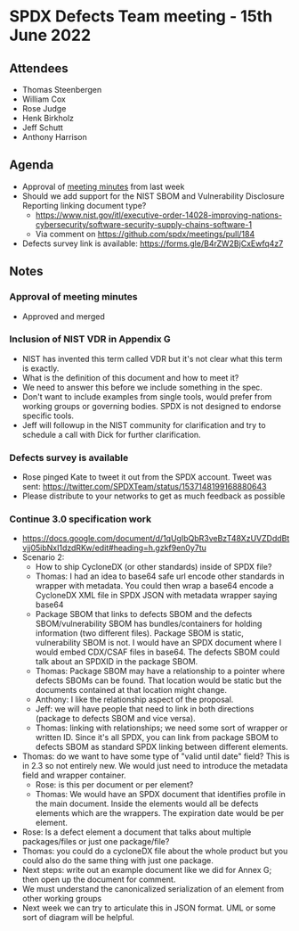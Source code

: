 # SPDX Defects Team meeting - 15th June 2022

## Attendees
* Thomas Steenbergen
* William Cox
* Rose Judge
* Henk Birkholz
* Jeff Schutt
* Anthony Harrison

## Agenda
* Approval of [meeting minutes](https://github.com/spdx/meetings/pull/186) from last week
* Should we add support for the NIST SBOM and Vulnerability Disclosure Reporting linking document type?
  * https://www.nist.gov/itl/executive-order-14028-improving-nations-cybersecurity/software-security-supply-chains-software-1
  * Via comment on https://github.com/spdx/meetings/pull/184
* Defects survey link is available:  https://forms.gle/B4rZW2BjCxEwfq4z7

## Notes
### Approval of meeting minutes
* Approved and merged

### Inclusion of NIST VDR in Appendix G
* NIST has invented this term called VDR but it's not clear what this term is exactly.
* What is the definition of this document and how to meet it?
* We need to answer this before we include something in the spec.
* Don't want to include examples from single tools, would prefer from working groups or governing bodies. SPDX is not designed to endorse specific tools.
* Jeff will followup in the NIST community for clarification and try  to schedule a call with Dick for further clarification.

### Defects survey is available
* Rose pinged Kate to tweet it out from the SPDX account. Tweet was sent: https://twitter.com/SPDXTeam/status/1537148199168880643
* Please distribute to your networks to get as much feedback as possible

### Continue 3.0 specification work
* https://docs.google.com/document/d/1qUgIbQbR3veBzT48XzUVZDddBtvjj05ibNxI1dzdRKw/edit#heading=h.gzkf9en0y7tu
* Scenario 2:
    * How to ship CycloneDX (or other standards) inside of SPDX file?
    * Thomas: I had an idea to base64 safe url encode other standards in wrapper with metadata. You could then wrap a base64 encode a CycloneDX XML file in SPDX JSON with metadata wrapper saying base64
    * Package SBOM that links to defects SBOM and the defects SBOM/vulnerability SBOM has bundles/containers for holding information (two different files). Package SBOM is static, vulnerability SBOM is not. I would have an SPDX document where I would embed CDX/CSAF files in base64. The defects SBOM could talk about an SPDXID in the package SBOM.
    * Thomas: Package SBOM may have a relationship to a pointer where defects SBOMs can be found. That location would be static but the documents contained at that location might change.
    * Anthony: I like the relationship aspect of the proposal.
    * Jeff: we will have people that need to link in both directions (package to defects SBOM and vice versa).
    * Thomas: linking with relationships; we need some sort of wrapper or written ID. Since it's all SPDX, you can link from package SBOM to defects SBOM as standard SPDX linking between different elements.
 * Thomas: do we want to have some type of "valid until date" field? This is in 2.3 so not entirely new. We would just need to introduce the metadata field and wrapper container.
    * Rose: is this per document or per element?
    * Thomas: We would have an SPDX document that identifies profile in the main document. Inside the elements would all be defects elements which are the wrappers. The expiration date would be per element.
* Rose: Is a defect element a document that talks about multiple packages/files or just one package/file?
* Thomas: you could do a cycloneDX file about the whole product but you could also do the same thing with just one package.
* Next steps: write out an example document like we did for Annex G; then open up the document for comment.
* We must understand the canonicalized serialization of an element from other working groups
* Next week we can try to articulate this in JSON format. UML or some sort of diagram will be helpful.
